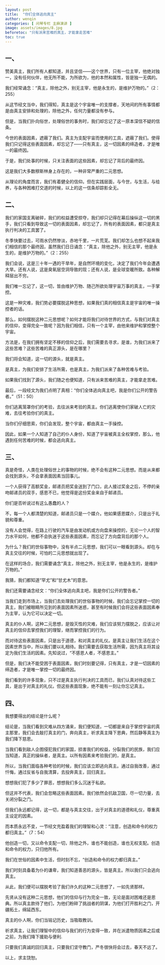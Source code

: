 ```yaml
---
layout: post
title:  "你们全体逃向真主"
author: wenqin
categories: [ 问琴专栏 主麻演讲 ]
image: assets/images/8.jpg
beforetoc: "只有派来苦难的真主，才能拿走苦难"
toc: true
---
```


## 一、

赞美真主，我们所有人都知道，并且坚信——这个世界，只有一位主宰，他绝对独一，没有任何伙伴，他无所不能，为所欲为，他的本然和属性，皆是独一无偶的。

我们经常诵念：“真主，除他之外，别无主宰，他是永生的，是维护万物的。”（2：255）

从这节经文当中，我们得知，真主是这个宇宙唯一的支撑者，天地间的所有事情都是由真主安排和处理的，除他之外，任何力量都没有参与。

但是，当我们扑向俗世，处理俗世的事务时，我们却忘记了这一原本深信不疑的信条。

今世的表面因素，遮蔽了我们。真主为支配宇宙而使用的工具，遮蔽了我们。使得我们只记得这些表面因素，却忘记了——只有真主，这一切因素的缔造者，才是唯一的最终因。

于是，我们处事的时候，只关注表面的这些因素，却忘记了背后的最终因。

这是我们大多数穆斯林身上存在的，一种非常严重的二元思想。

从理论的角度而言，我们有着健全的信仰。但在实践层面，与今世，与生活，与给养，与各种困难打交道的时候，以上的这一信条却踪影全无。

## 二、

我们的家国支离破碎，我们的权益遭受掠夺，我们却只记得在幕后操纵这一切的黑手，我们只看到导致这一切的表面因素，却忘记了，所有的表面因素，都只是真主执行判决的工具罢了。

冬季快要过去，可雨水仍然惨淡，赤地千里，一片荒芜。我们却怎么也想不起来我们相信的那个最终因，虽然我们日日诵念：“真主，除他之外，别无主宰，他是永生的，是维护万物的。”（2：255）

我们会说，这是三十年一遇的干旱年，是自然环境的变化，决定了我们今年会遭遇大旱。还有人说，这是臭氧层空洞导致的现；还有人说，是全球变暖所致。各种解释层出不穷。

我们唯一忘记了，这一切，皆由维护万物、随己所欲处理宇宙万事的真主，一手掌控。

这是一种灾难，我们势必要摆脱这种思想，如果我们真的相信真主是宇宙的唯一操控者的话。

那么，如何摆脱这种二元思想呢？如何才能将我们对待世界的方式，与我们对真主的信仰，变得完全一致呢？因为我们相信，只有一个主宰，由他来维护和掌控整个宇宙。

方法是，在我们拥有坚定不移的信仰之后，我们需要去寻求，是谁，为我们派来了这些苦难？这些苦难的真正源头，是在哪里？

我们将会知道，这一切的源头，就是真主。

是真主，为我们安排了生活所需，也是真主，为我们派来了各种苦难与考验。

如果我们找到了源头，我们随之也便知道，只有派来苦难的真主，才能拿走苦难。

最后，一段经文为我们点明了真相：“你们全体逃向真主吧，我是你们公开的警告者。”（51：50）

你们逃离笼罩你们的考验，去往派来考验的真主。你们逃离使你们家破人亡的灾难，去往考验你们的真主。

当你们仔细思索，你们会发现，整个宇宙，都由真主一手操控。

因此，如果一个人知道了自己的仆人身份，知道了宇宙被真主全权掌控，那么，他遇到任何苦难的时候，都会逃向真主。

## 三、

真是奇怪，人类在处理俗世上的事物的时候，绝不会有这种二元思想。而是从来都会找到源头，不会拿表面因素当回事儿。

一个人获得了高额奖金，邮递员把奖金送到了门口，此人接过奖金之后，不停的亲吻邮递员的双手，感恩不已，他觉得是这份奖金来自于邮递员。

你们是否听说过有这么愚蠢的人？

不，每一个人都清楚的知道，邮递员只是一个媒介。他如果感恩媒介，只是出于礼貌和尊重。

没有人会觉得，在路上行驶的汽车是由发动机或方向盘来操控的，无论一个人的智力水平如何，他都不会执迷于这些表面因素，而忘记了方向盘背后的那个人。

为什么？我们的世俗事物中，没有半点二元思想，我们可以一眼看到源头。却在与真主交往的时候，可怕的二元思想就出现了。

在这样的场合，我们需要诵念“真主，除他之外，别无主宰，他是永生的，是维护万物的。”

我猜，我们都知道“罕尤”和“甘尤木”的意思。

我们还需要诵念经文：“你们全体逃向真主吧，我是你们公开的警告者。”

当我们走到市场上，当我们去处理我们的世俗事物的时候，我们会忘记掌控一切的真主，我们被眼睛所见到的表面因素所迷惑，甚至有时候我们会将这些表面因素奉为主宰，认为它可以决定一切。

真主的仆人啊，这种二元思想，是毁灭性的灾难，我们应该努力摆脱之，应该让对真主的信仰去掌控我们的理智，继而掌控我们的行为。

而对待这些表面因素，只是出于道德，和对真主的礼仪。是真主让我们生活在这个因素世界当中，所以我们要以礼相待。我们需要去获取生活所需，因为真主将其设定为我们生活的因素。先知说过，“不感恩人者，不感恩主。”

但是，我们决不能受困于表面因素，我们时刻要记得，只有真主，才是一切因素的缔造者，才是唯一掌控一切的最终因。

我们看到的许多现象，只不过是真主执行判决的工具而已，我们认真对待这些工具，是出于对真主的礼仪。但这些表面现象，绝不能有一刻让你忘记真主。

## 四、

我想要得出的结论是什么呢？

结论是，当我们看到灾难从四方涌来，我们便知道，一切都是来自于掌控宇宙的真主那里，我们会去敲打真主的门，奔向真主，祈求真主降下恩典，然后静等真主为我们降下慈恩。

当我们看到敌人企图侵犯我们的家国，损害我们的权益，分裂我们的民族，我们应当知道，真正的操纵者，是真主。以所有因素来考验我们的，是真主。

所以，当我们面临各种考验的时候，我们应该立即逃向真主。通过自我改善，通过忏悔，通过反省与自我清算，去投奔真主，回归真主。

想想我们犯了多少了罪恶，想想我们多么沉迷于私欲。

但这并不代表，我们会忽略这些表面因素。我们依然会抗敌卫国，尽一切力量，去关闭分裂之门。

但我们永远都记得，这一切，都是与真主交往，出于对真主的道德和礼仪，尊重真主设定的因素。

而本质永远不变，一节经文充盈着我们的理智和心灵：“注意，创造和命令的权力都归真主。”（7：54）

他创造一切，又以命令支配一切，除他之外，谁也不能创造，谁也无权支配。创造和命令的权力，只归他所有。

我们在世俗的因素中生活，但时刻不忘，“创造和命令的权力都归真主。”

我们时刻具备着为仆的谦卑，我们知道善恶的源头，皆是真主。所以我们只会逃向真主。

从此，我们便可以摆脱考验了我们许久的这种二元思想了，一如先贤那样。

先贤从没有这种二元思想，他们的信仰与行为完全一致，无论是面对困难还是恩典。所以真主款待了他们，为他们粉碎了挑战者的阴谋，为他们打开胜利之门，开疆拓土，绵延西东。

真主的仆人啊，你们当铭记历史，当吸取教训。

祈求真主，让我们理智中的信仰与我们的行为变得一致，并在派遣物质因素之后或之前，为我们降下援助与便利.

只要我们真诚的回归真主，只要我们坚守教门，严冬很快将会过去，春天不远了。

以上，求主饶恕。
